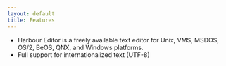 ```yaml
---
layout: default
title: Features
---
```


- Harbour Editor is a freely available text editor for Unix, VMS, MSDOS, OS/2, BeOS, QNX, and Windows platforms.
- Full support for internationalized text (UTF-8)